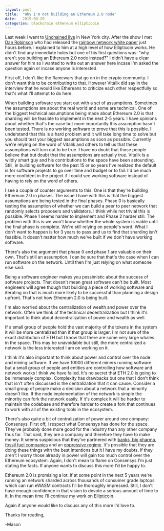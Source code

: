 ```yaml
---
layout: post
title:  "Why I'm not building an Ethereum 2.0 node"
date:   2019-03-29
categories: blockchain ethereum ellipticoin
---
```

Last week I went to [Unchained
live](https://unchainedpodcast.com/vitalik-buterin-on-whether-or-not-ethereum-is-blowing-it/)
in New York city. After the show I met [Dan
Robinson](https://twitter.com/danrobinson]) who had released the [rainbow
network white paper](https://rainbownet.work/RainbowNetwork.pdf) just hours
before. I explained to him at a high level of how Ellipticoin works. He didn't
find any immediate holes but one of his first questions was: "why aren't you
building an Ethereum 2.0 node instead?" I didn't have a clear answer for him so
I wanted to write out an answer here incase I'm asked the question again or
incase anyone is interested.

First off, I don't like the flamewars that go on in the crypto community. I
don't want this to be contributing to that. However Vitalik did say in the
interview that he would like Ethereans to criticize each other respectfully so
that's what I'll attempt to do here.

When building software you start out with a set of assumptions. Sometimes the
assumptions are about the real world and some are technical. One of the biggest
technical assumptions being made about Ethereum 2.0 is that sharding will be
feasible to implement in the next 2-5 years. I have opinions about whether
that's the case but more importantly this assumption hasn't been tested. There
is no working software to prove that this is possible. I understand that this is
a hard problem and it will take long time to solve but you should test your
biggest assumptions as soon as possible. Currently we're relying on the word of
Vitalik and others to tell us that these assumptions will turn out to be true. I
have no doubt that those people believe that but doubt that the assumptions are
actually true. Vitalik is a wildly smart guy and his contributions to the space
have been astounding. Still, in building software for the past 15 or so years
I've realized the default is for software projects to go over time and budget or
to fail. I'd be much more confident in the project if I could see working
software instead of having to rely on the word of others.

I see a couple of counter arguments to this. One is that they're building
Ethereum 2.0 in phases. The issue I have with this is that the biggest
assumptions are being tested in the final phases. Phase 0 is basically testing
the assumption of whether we can build a peer to peer network that randomly
selects proposers and validators. I think while not trivial this is possible.
Phase 1 seems harder to implement and Phase 2 harder still. The problem with
this is we won't know whether the whole system is viable until the final phase
is complete. We're still relying on people's word. What I don't want to happen
is for 3 years to pass and us to find that sharding isn't feasible. It doesn't
matter how much we've built if we don't have working software.

There's also the argument that phase 0 and phase 1 are valuable on their own.
That's still an assumption. I can be sure that that's the case when I can run
software on the network. Until then I'm just relying on what someone else said.

Being a software engineer makes you pessimistic about the success of software
projects. That doesn't mean great software can't be built. Most engineers will
agree though that building a piece of working software and iterating on that is
much more likely to be successful than planning a design upfront. That's not how
Ethereum 2.0 is being built.

I'm also worried about the centralization of wealth and power over the network.
Often we think of the technical decentralization but I think it's important to
think about decentralization of power and wealth as well.

If a small group of people hold the vast majority of the tokens in the system it
will be more centralized than if that group is larger. I'm not sure of the exact
distribution of ETH but I know that there are some very large whales in the
space. This may be unavoidable but still, the more centralized a network is the
less interested I am on working on it.

I think it's also important to think about power and control over the node and
mining software. If we have 10000 different miners running software but a small
group of people and entities are controlling how software and network works I
think we have failed. It's no secret that ETH 2.0 is going to be immensely
complex. Complexity has drawbacks but one that I don't think that isn't often
discussed is the centralization that it can cause. Consider a small group of
people make a decision about a network that a minority doesn't like. If the node
implementation of the network is simple the minority can fork the network
easily. If it's complex it will be harder to maintain the codebase and therefore
harder to create a fork that continues to work with all of the existing tools in
the ecosystem.

There's also quite a bit of centralization of power around one company:
Consensys. First off, I respect what Consensys has done for the space. They've
probably done more good for the industry than any other company thus far. That
said, they are a company and therefore they have to make money. It seems
suspicious that they've partnered with [banks, big pharma, fossil fuel
companies](https://entethalliance.org/membership/) and an [oppressive
regime](https://en.wikipedia.org/wiki/Human_rights_in_Dubai). It's possible that
they are doing these things with the best intentions but it I have my doubts. If
they aren't I worry those already in power will gain too much control over the
Ethereum ecosystem. Again, I don't mean to flame on Consensys I'm just stating
the facts. If anyone wants to discuss this more I'd be happy to.

Ethereum 2.0 is promising a lot. If at some point in the next 5 years we're
running an network sharded across thousands of consumer grade laptops which can
run eWASM contracts I'll be thoroughly impressed. Still, I don't have enough
confidence in that vision to devote a serious amount of time to it. In the mean
time I'll continue my work on [Ellipticoin](http://www.ellipticoin.org/).

Again if anyone would like to discuss any of this more I'd love to.

Thanks for reading,

-Mason
